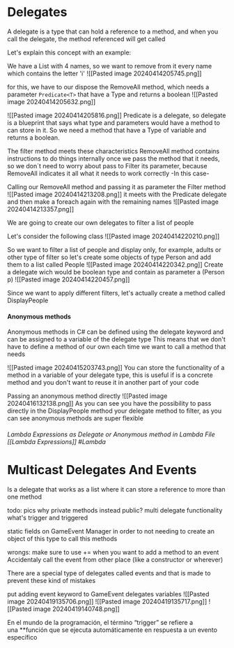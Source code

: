 # Delegates
A delegate is a type that can hold a reference to a method, and when you call the delegate, the method referenced will get called

Let's explain this concept with an example:

We have a List with 4 names, so we want to remove from it every name which contains the letter 'i'
![[Pasted image 20240414205745.png]]

for this, we have to our dispose the RemoveAll method, which needs a parameter `Predicate<T>` that have a Type and returns a boolean
![[Pasted image 20240414205632.png]]

![[Pasted image 20240414205816.png]]
Predicate is a delegate, so delegate is a blueprint that says what type and parameters would have a method to can store in it.
So we need a method that have a Type of variable and returns a boolean.

The filter method meets these characteristics
RemoveAll method contains instructions to do things internally once we pass the method that it needs, so we don´t need to worry about pass to Filter its parameter, because RemoveAll indicates it all what it needs to work correctly -In this case-

Calling our RemoveAll method and passing it as parameter the Filter method
![[Pasted image 20240414213208.png]]
it meets with the Predicate delegate and then make a foreach again with the remaining names
![[Pasted image 20240414213357.png]]


We are going to create our own delegates to filter a list of people

Let's consider the following class
![[Pasted image 20240414220210.png]]

So we want to filter a list of people and display only, for example, adults or other type of filter so let's create some objects of type Person and add them to a list called People
![[Pasted image 20240414220342.png]]
Create a delegate wich would be boolean type and contain as parameter a (Person p)
![[Pasted image 20240414220457.png]]

Since we want to apply different filters, let's actually create a method called DisplayPeople
#### Anonymous methods
Anonymous methods in C# can be defined using the delegate keyword and can be assigned to a variable of the delegate type
This means that we don't have to define a method of our own each time we want to call a method that needs

![[Pasted image 20240415203743.png]]
You can store the functionality of a method in a variable of your delegate type, this is useful if is a concrete method and you don't want to reuse it in another part of your code

Passing an anonymous method directly
![[Pasted image 20240416132138.png]]
As you can see you have the possibility to pass directly in the DisplayPeople method your delegate method to filter, as you can see anonymous methods are super flexible
###### Lambda Expressions as Delegate or Anonymous method in Lambda File [[Lambda Expressions]] #Lambda 




# Multicast Delegates And Events
Is a delegate that works as a list where it can store a reference to more than one method

todo: 
pics
why private methods instead public?
multi delegate functionality 
what's trigger and triggered

static fields on GameEvent Manager in order to not needing to create an object of this type to call this methods

wrongs:
make sure to use += when you want to add a method to an event
Accidentaly call the event from other place (like a constructor or wherever)

There are a special type of delegates called events and that is made to prevent these kind of mistakes

put adding event keyword to GameEvent delegates variables 
![[Pasted image 20240419135706.png]]
![[Pasted image 20240419135717.png]]
![[Pasted image 20240419140748.png]]

En el mundo de la programación, el término “trigger” se refiere a una **función que se ejecuta automáticamente en respuesta a un evento específico
